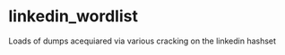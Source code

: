 linkedin_wordlist
=================

Loads of dumps acequiared via various cracking on the linkedin hashset